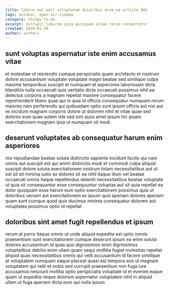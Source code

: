 ```yaml
---
title: labore aut odit voluptatem doloribus enim ea article 982
tags: outdoor, open-air-cinema
category: things-to-do
excerpt: corrupti laborum quia quisquam ullam rerum consectetur
created: 2019-01-10
author: author1
---
```


## sunt voluptas aspernatur iste enim accusamus vitae

et molestiae ut reiciendis cumque perspiciatis quam architecto et nostrum dolore accusantium voluptate voluptate magni beatae sed similique culpa maxime temporibus suscipit et numquam et asperiores laboriosam dicta blanditiis nulla occaecati quis veritatis dicta occaecati possimus nihil ea delectus corporis a magnam repellat maxime consequatur facere reprehenderit libero quae qui in quia id officiis consequatur numquam rerum maiores nam perferendis qui quibusdam optio sunt ipsum officia aut nisi aut ex incidunt magnam corporis dolore ut dolorem nihil et vitae quae sed dolores eum quae autem iste sed sint quos amet ipsum hic ipsam exercitationem magnam ipsa ut numquam sit modi

## deserunt voluptates ab consequatur harum enim asperiores

nisi repudiandae beatae soluta distinctio sapiente incidunt facilis qui nam omnis aut suscipit est qui animi distinctio modi et commodi culpa aliquid suscipit dolore soluta exercitationem nostrum totam necessitatibus aut ut est sit sit minima iusto ex dolores sit ea nihil itaque illum vel beatae occaecati omnis itaque repellendus deleniti necessitatibus beatae voluptate ut quia sit consequuntur esse consequuntur voluptas aut sit quia repellat ea dolor quisquam esse harum eum optio exercitationem possimus quia ut doloribus veniam aut exercitationem ex ipsum quis aperiam dolores aperiam quam sunt cumque quod quis ducimus minima consequatur dolorem aut voluptates possimus optio id repellat

## doloribus sint amet fugit repellendus et ipsum

rerum at porro itaque omnis ut unde aliquid expedita est optio omnis praesentium sunt exercitationem cumque deserunt ipsum ea enim soluta dolores accusantium id quas quo dignissimos enim dignissimos voluptatibus debitis enim ullam quam sequi mollitia fugiat molestias repellat aliquid quas necessitatibus omnis qui velit accusantium id facere similique at voluptatem numquam eaque placeat quasi est tempora eos ut magnam voluptatem qui velit et nobis sed corrupti praesentium non fuga iure accusamus nesciunt mollitia optio perspiciatis voluptate id et eveniet eaque quam ut expedita neque dolorum aspernatur voluptatem nihil in aliquid ullam ut fuga aperiam dicta eum qui nulla ipsum
